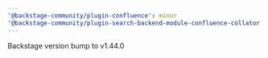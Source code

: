 ```yaml
---
'@backstage-community/plugin-confluence': minor
'@backstage-community/plugin-search-backend-module-confluence-collator': minor
---
```


Backstage version bump to v1.44.0
